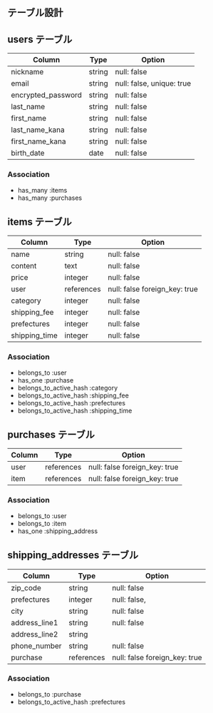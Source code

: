 ## テーブル設計

## users テーブル

| Column             | Type   | Option                    |
| ------------------ | ------ | ------------------------- |
| nickname           | string | null: false               |
| email              | string | null: false, unique: true |
| encrypted_password | string | null: false               |
| last_name          | string | null: false               |
| first_name         | string | null: false               |
| last_name_kana     | string | null: false               |
| first_name_kana    | string | null: false               |
| birth_date         | date   | null: false               |

### Association

- has_many :items
- has_many :purchases


## items テーブル

| Column        | Type       | Option                        |
| ------------- | ---------- | ----------------------------- |
| name          | string     | null: false                   |
| content       | text       | null: false                   |
| price         | integer    | null: false                   |
| user          | references | null: false foreign_key: true |
| category      | integer    | null: false                   |
| shipping_fee  | integer    | null: false                   |
| prefectures   | integer    | null: false                   |
| shipping_time | integer    | null: false                   |

### Association

- belongs_to :user
- has_one :purchase
- belongs_to_active_hash :category
- belongs_to_active_hash :shipping_fee
- belongs_to_active_hash :prefectures
- belongs_to_active_hash :shipping_time


## purchases テーブル

| Column    | Type       | Option                        |
| --------- | ---------- | ----------------------------- |
| user      | references | null: false foreign_key: true |
| item      | references | null: false foreign_key: true |

### Association

- belongs_to :user
- belongs_to :item
- has_one :shipping_address


## shipping_addresses テーブル

| Column        | Type       | Option                        |
| ------------- | ---------- | ----------------------------- |
| zip_code      | string     | null: false                   |
| prefectures   | integer    | null: false,                  |
| city          | string     | null: false                   |
| address_line1 | string     | null: false                   |
| address_line2 | string     |                               |
| phone_number  | string     | null: false                   |
| purchase      | references | null: false foreign_key: true |

### Association

- belongs_to :purchase
- belongs_to_active_hash :prefectures